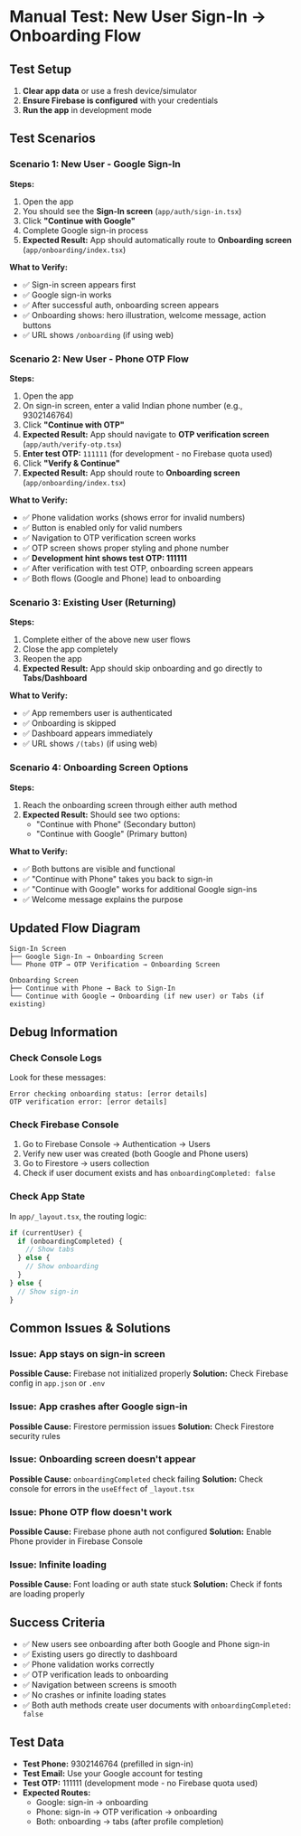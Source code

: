 # Manual Test: New User Sign-In → Onboarding Flow

## Test Setup
1. **Clear app data** or use a fresh device/simulator
2. **Ensure Firebase is configured** with your credentials
3. **Run the app** in development mode

## Test Scenarios

### Scenario 1: New User - Google Sign-In
**Steps:**
1. Open the app
2. You should see the **Sign-In screen** (`app/auth/sign-in.tsx`)
3. Click **"Continue with Google"**
4. Complete Google sign-in process
5. **Expected Result:** App should automatically route to **Onboarding screen** (`app/onboarding/index.tsx`)

**What to Verify:**
- ✅ Sign-in screen appears first
- ✅ Google sign-in works
- ✅ After successful auth, onboarding screen appears
- ✅ Onboarding shows: hero illustration, welcome message, action buttons
- ✅ URL shows `/onboarding` (if using web)

### Scenario 2: New User - Phone OTP Flow
**Steps:**
1. Open the app
2. On sign-in screen, enter a valid Indian phone number (e.g., 9302146764)
3. Click **"Continue with OTP"**
4. **Expected Result:** App should navigate to **OTP verification screen** (`app/auth/verify-otp.tsx`)
5. **Enter test OTP:** `111111` (for development - no Firebase quota used)
6. Click **"Verify & Continue"**
7. **Expected Result:** App should route to **Onboarding screen** (`app/onboarding/index.tsx`)

**What to Verify:**
- ✅ Phone validation works (shows error for invalid numbers)
- ✅ Button is enabled only for valid numbers
- ✅ Navigation to OTP verification screen works
- ✅ OTP screen shows proper styling and phone number
- ✅ **Development hint shows test OTP: 111111**
- ✅ After verification with test OTP, onboarding screen appears
- ✅ Both flows (Google and Phone) lead to onboarding

### Scenario 3: Existing User (Returning)
**Steps:**
1. Complete either of the above new user flows
2. Close the app completely
3. Reopen the app
4. **Expected Result:** App should skip onboarding and go directly to **Tabs/Dashboard**

**What to Verify:**
- ✅ App remembers user is authenticated
- ✅ Onboarding is skipped
- ✅ Dashboard appears immediately
- ✅ URL shows `/(tabs)` (if using web)

### Scenario 4: Onboarding Screen Options
**Steps:**
1. Reach the onboarding screen through either auth method
2. **Expected Result:** Should see two options:
   - "Continue with Phone" (Secondary button)
   - "Continue with Google" (Primary button)

**What to Verify:**
- ✅ Both buttons are visible and functional
- ✅ "Continue with Phone" takes you back to sign-in
- ✅ "Continue with Google" works for additional Google sign-ins
- ✅ Welcome message explains the purpose

## Updated Flow Diagram
```
Sign-In Screen
├── Google Sign-In → Onboarding Screen
└── Phone OTP → OTP Verification → Onboarding Screen

Onboarding Screen
├── Continue with Phone → Back to Sign-In
└── Continue with Google → Onboarding (if new user) or Tabs (if existing)
```

## Debug Information

### Check Console Logs
Look for these messages:
```
Error checking onboarding status: [error details]
OTP verification error: [error details]
```

### Check Firebase Console
1. Go to Firebase Console → Authentication → Users
2. Verify new user was created (both Google and Phone users)
3. Go to Firestore → users collection
4. Check if user document exists and has `onboardingCompleted: false`

### Check App State
In `app/_layout.tsx`, the routing logic:
```typescript
if (currentUser) {
  if (onboardingCompleted) {
    // Show tabs
  } else {
    // Show onboarding
  }
} else {
  // Show sign-in
}
```

## Common Issues & Solutions

### Issue: App stays on sign-in screen
**Possible Cause:** Firebase not initialized properly
**Solution:** Check Firebase config in `app.json` or `.env`

### Issue: App crashes after Google sign-in
**Possible Cause:** Firestore permission issues
**Solution:** Check Firestore security rules

### Issue: Onboarding screen doesn't appear
**Possible Cause:** `onboardingCompleted` check failing
**Solution:** Check console for errors in the `useEffect` of `_layout.tsx`

### Issue: Phone OTP flow doesn't work
**Possible Cause:** Firebase phone auth not configured
**Solution:** Enable Phone provider in Firebase Console

### Issue: Infinite loading
**Possible Cause:** Font loading or auth state stuck
**Solution:** Check if fonts are loading properly

## Success Criteria
- ✅ New users see onboarding after both Google and Phone sign-in
- ✅ Existing users go directly to dashboard
- ✅ Phone validation works correctly
- ✅ OTP verification leads to onboarding
- ✅ Navigation between screens is smooth
- ✅ No crashes or infinite loading states
- ✅ Both auth methods create user documents with `onboardingCompleted: false`

## Test Data
- **Test Phone:** 9302146764 (prefilled in sign-in)
- **Test Email:** Use your Google account for testing
- **Test OTP:** 111111 (development mode - no Firebase quota used)
- **Expected Routes:** 
  - Google: sign-in → onboarding
  - Phone: sign-in → OTP verification → onboarding
  - Both: onboarding → tabs (after profile completion)
